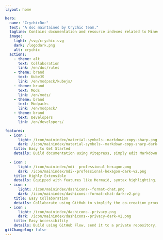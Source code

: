 ```yaml
---
layout: home

hero:
  name: "CrychicDoc"
  text: "A doc maintained by Crychic team."
  tagline: Contains documentation and resource indexes related to Minecraft.
  image: 
    light: /svg/crychic.svg
    dark: /logodark.png
    alt: crychic
  actions:
    - theme: alt
      text: Collaboration
      link: /en/doc/rules
    - theme: brand
      text: KubeJS
      link: /en/modpack/kubejs/
    - theme: brand
      text: Mods
      link: /en/mods/
    - theme: brand
      text: Modpacks
      link: /en/modpack/
    - theme: brand
      text: Developers
      link: /en/developers/

features:
  - icon : 
      light: /icon/mainindex/material-symbols--markdown-copy-sharp.png
      dark: /icon/mainindex/material-symbols--markdown-copy-sharp-dark-v2.png
    title: Easy to Get Started
    details: Build documentation using Vitepress, simply edit Markdown files to write content.
  
  - icon : 
      light: /icon/mainindex/mdi--professional-hexagon.png
      dark: /icon/mainindex/mdi--professional-hexagon-dark-v2.png
    title: Highly Extensible
    details: Equipped with features like Mermaid, syntax highlighting, and type variable display. It also includes various components from Vuetify to enhance the readability and professionalism of shared content.
  - icon : 
      light: /icon/mainindex/dashicons--format-chat.png
      dark: /icon/mainindex/dashicons--format-chat-dark-v2.png
    title: Easy Collaboration
    details: Collaborate using GitHub to simplify the co-creation process and ensure the security of source code.
  - icon : 
      light: /icon/mainindex/dashicons--privacy.png
      dark: /icon/mainindex/dashicons--privacy-dark-v2.png
    title: Easy Accessibility
    details: Build using GitHub Flow, send it to a private repository, and then transfer it to a physical server. This optimizes the access speed for users in China while ensuring the stability of the website for all users by using Cloudflare CDN.
gitChangelog: false
---
```


<commitsCounter
  username="CrychicTeam"
  repoName="CrychicDoc"
  :daysToFetch="60"
/>